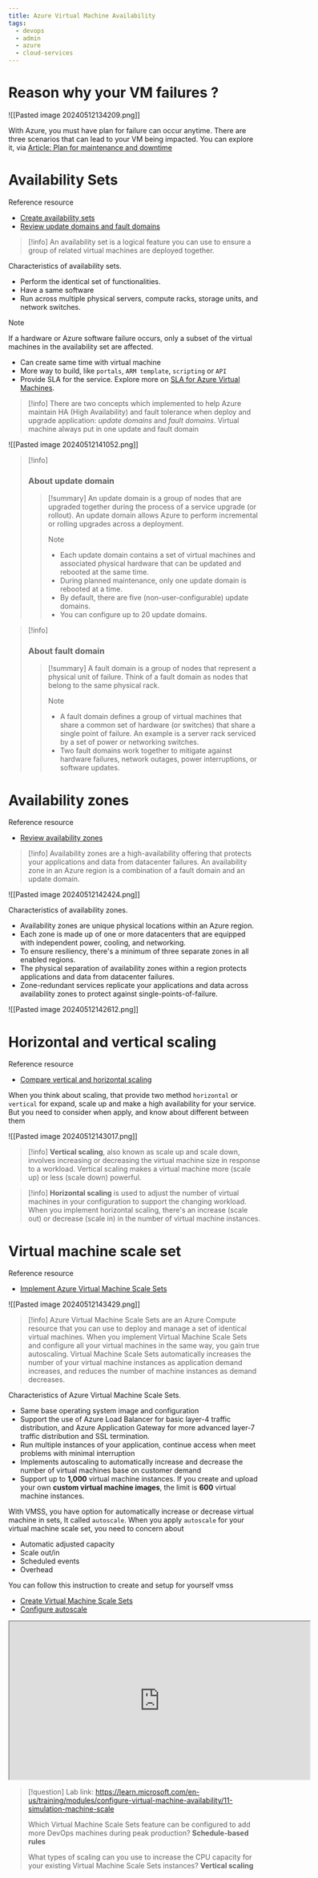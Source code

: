 ```yaml
---
title: Azure Virtual Machine Availability
tags:
  - devops
  - admin
  - azure
  - cloud-services
---
```

# Reason why your VM failures ?

![[Pasted image 20240512134209.png]]

With Azure, you must have plan for failure can occur anytime. There are three scenarios that can lead to your VM being impacted. You can explore it, via [Article: Plan for maintenance and downtime](https://learn.microsoft.com/en-us/training/modules/configure-virtual-machine-availability/2-plan-for-maintenance-downtime)

# Availability Sets

Reference resource

- [Create availability sets](https://learn.microsoft.com/en-us/training/modules/configure-virtual-machine-availability/3-setup-availability-sets)
- [Review update domains and fault domains](https://learn.microsoft.com/en-us/training/modules/configure-virtual-machine-availability/4-review-update-fault-domains)

>[!info]
>An availability set is a logical feature you can use to ensure a group of related virtual machines are deployed together.

Characteristics of availability sets.

- Perform the identical set of functionalities.
- Have a same software
-  Run across multiple physical servers, compute racks, storage units, and network switches.

>[!note]
>If a hardware or Azure software failure occurs, only a subset of the virtual machines in the availability set are affected.

- Can create same time with virtual machine
- More way to build, like `portals`, `ARM template`, `scripting` or `API`
- Provide SLA for the service. Explore more on [SLA for Azure Virtual Machines](https://azure.microsoft.com/support/legal/sla/virtual-machines/v1_9/).

>[!info]
>There are two concepts which implemented to help Azure maintain HA (High Availability) and fault tolerance when deploy and upgrade application: *update domains* and *fault domains*. Virtual machine always put in one update and fault domain

![[Pasted image 20240512141052.png]]

>[!info]
><h3>About update domain </h3>
>
>>[!summary]
>>An update domain is a group of nodes that are upgraded together during the process of a service upgrade (or rollout). An update domain allows Azure to perform incremental or rolling upgrades across a deployment.
>>>[!note]
>>>- Each update domain contains a set of virtual machines and associated physical hardware that can be updated and rebooted at the same time.
>>>- During planned maintenance, only one update domain is rebooted at a time.
>>>- By default, there are five (non-user-configurable) update domains.
>>>- You can configure up to 20 update domains.

>[!info]
><h3>About fault domain</h3>
>
>>[!summary]
>>A fault domain is a group of nodes that represent a physical unit of failure. Think of a fault domain as nodes that belong to the same physical rack.
>>>[!note]
>>>- A fault domain defines a group of virtual machines that share a common set of hardware (or switches) that share a single point of failure. An example is a server rack serviced by a set of power or networking switches.
>>>- Two fault domains work together to mitigate against hardware failures, network outages, power interruptions, or software updates.

# Availability zones

Reference resource

- [Review availability zones](https://learn.microsoft.com/en-us/training/modules/configure-virtual-machine-availability/5-review-availability-zones)

>[!info]
>Availability zones are a high-availability offering that protects your applications and data from datacenter failures. An availability zone in an Azure region is a combination of a fault domain and an update domain.

![[Pasted image 20240512142424.png]]

Characteristics of availability zones.

- Availability zones are unique physical locations within an Azure region.
- Each zone is made up of one or more datacenters that are equipped with independent power, cooling, and networking.
- To ensure resiliency, there's a minimum of three separate zones in all enabled regions.
- The physical separation of availability zones within a region protects applications and data from datacenter failures.
- Zone-redundant services replicate your applications and data across availability zones to protect against single-points-of-failure.

![[Pasted image 20240512142612.png]]

# Horizontal and vertical scaling

Reference resource

- [Compare vertical and horizontal scaling](https://learn.microsoft.com/en-us/training/modules/configure-virtual-machine-availability/6-compare-vertical-horizontal-scaling)

When you think about scaling, that provide two method `horizontal` or `vertical` for expand, scale up and make a high availability for your service. But you need to consider when apply, and know about different between them

![[Pasted image 20240512143017.png]]

>[!info]
>**Vertical scaling**, also known as scale up and scale down, involves increasing or decreasing the virtual machine size in response to a workload. Vertical scaling makes a virtual machine more (scale up) or less (scale down) powerful.

>[!info]
>**Horizontal scaling** is used to adjust the number of virtual machines in your configuration to support the changing workload. When you implement horizontal scaling, there's an increase (scale out) or decrease (scale in) in the number of virtual machine instances.

# Virtual machine scale set

Reference resource 

- [Implement Azure Virtual Machine Scale Sets](https://learn.microsoft.com/en-us/training/modules/configure-virtual-machine-availability/7-implement-scale-sets)

![[Pasted image 20240512143429.png]]

>[!info]
>Azure Virtual Machine Scale Sets are an Azure Compute resource that you can use to deploy and manage a set of identical virtual machines. When you implement Virtual Machine Scale Sets and configure all your virtual machines in the same way, you gain true autoscaling. Virtual Machine Scale Sets automatically increases the number of your virtual machine instances as application demand increases, and reduces the number of machine instances as demand decreases.

Characteristics of Azure Virtual Machine Scale Sets.

- Same base operating system image and configuration
- Support the use of Azure Load Balancer for basic layer-4 traffic distribution, and Azure Application Gateway for more advanced layer-7 traffic distribution and SSL termination.
- Run multiple instances of your application, continue access when meet problems with minimal interruption
- Implements autoscaling to automatically increase and decrease the number of virtual machines base on customer demand
- Support up to **1,000** virtual machine instances. If you create and upload your own **custom virtual machine images**, the limit is **600** virtual machine instances.

With VMSS, you have option for automatically increase or decrease virtual machine in sets, It called `autoscale`. When you apply `autoscale` for your virtual machine scale set, you need to concern about

- Automatic adjusted capacity
- Scale out/in
- Scheduled events
- Overhead

You can follow this instruction to create and setup for yourself vmss

- [Create Virtual Machine Scale Sets](https://learn.microsoft.com/en-us/training/modules/configure-virtual-machine-availability/8-create-scale-sets)
- [Configure autoscale](https://learn.microsoft.com/en-us/training/modules/configure-virtual-machine-availability/10-configure-autoscale)

<iframe width="600" height="315"
src="https://www.youtube.com/embed/bejKOxastpc">
</iframe> 

>[!question]
>Lab link: https://learn.microsoft.com/en-us/training/modules/configure-virtual-machine-availability/11-simulation-machine-scale
>
>Which Virtual Machine Scale Sets feature can be configured to add more DevOps machines during peak production? **Schedule-based rules**
>
>What types of scaling can you use to increase the CPU capacity for your existing Virtual Machine Scale Sets instances? **Vertical scaling**


